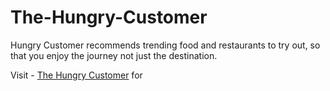 # The-Hungry-Customer

Hungry Customer recommends trending food and restaurants to try out, so that you enjoy the journey not just the destination.

Visit - [The Hungry Customer](https://pauras97.github.io/The_Hungry_Customer/) for 
